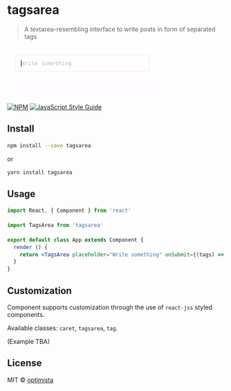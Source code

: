 # tagsarea

> A textarea-resembling interface to write posts in form of separated tags

![Alt Text](tagsarea.gif)

[![NPM](https://img.shields.io/npm/v/tagsarea.svg)](https://www.npmjs.com/package/tagsarea) [![JavaScript Style Guide](https://img.shields.io/badge/code_style-standard-brightgreen.svg)](https://standardjs.com)

## Install

```bash
npm install --save tagsarea
```

or

```bash
yarn install tagsarea
```

## Usage

```jsx
import React, { Component } from 'react'

import TagsArea from 'tagsarea'

export default class App extends Component {
  render () {
    return <TagsArea placeholder="Write something" onSubmit={(tags) => console.log(tags)} />
  }
}
```

## Customization

Component supports customization through the use of `react-jss` styled components.

Available classes: `caret`, `tagsarea`, `tag`.

(Example TBA)

## License

MIT © [optimista](https://github.com/optimista)
